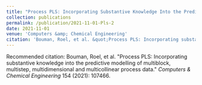 ```yaml
---
title: "Process PLS: Incorporating Substantive Knowledge Into the Predictive Modelling of Multiblock, Multistep, Mutlidimensional and Multicollinear Process Data"
collection: publications
permalink: /publication/2021-11-01-Pls-2
date: 2021-11-01
venue: 'Computers &amp; Chemical Engineering'
citation: 'Bouman, Roel, et al. &quot;Process PLS: Incorporating substantive knowledge into the predictive modelling of multiblock, multistep, multidimensional and multicollinear process data.&quot; <i>Computers &amp; Chemical Engineering</i> 154 (2021): 107466.'
---
```

Recommended citation: Bouman, Roel, et al. "Process PLS: Incorporating substantive knowledge into the predictive modelling of multiblock, multistep, multidimensional and multicollinear process data." <i>Computers & Chemical Engineering</i> 154 (2021): 107466.